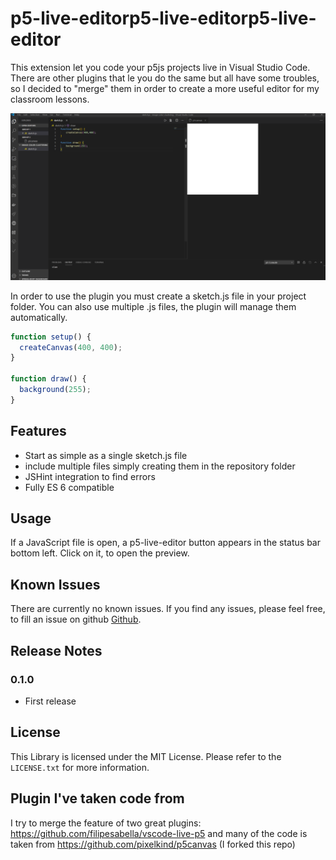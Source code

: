 # p5-live-editorp5-live-editorp5-live-editor

This extension let you code your p5js projects live in Visual Studio Code. There are other plugins that le you do the same but all have some troubles, so I decided to "merge" them in order to create a more useful editor for my classroom lessons.

![Example Screenshot](images/example_01.png)

In order to use the plugin you must create a sketch.js file in your project folder. You can also use multiple .js files, the plugin will manage them automatically.

```javascript
function setup() {
  createCanvas(400, 400);
}

function draw() {
  background(255);
}
```

## Features

- Start as simple as a single sketch.js file
- include multiple files simply creating them in the repository folder
- JSHint integration to find errors
- Fully ES 6 compatible

## Usage

If a JavaScript file is open, a p5-live-editor button appears in the status bar bottom left. Click on it, to open the preview.

## Known Issues

There are currently no known issues. If you find any issues, please feel free, to fill an issue on github [Github](https://github.com/pixelkind/p5canvas).

## Release Notes

### 0.1.0

- First release

## License

This Library is licensed under the MIT License. Please refer to the `LICENSE.txt` for more information.

## Plugin I've taken code from

I try to merge the feature of two great plugins: https://github.com/filipesabella/vscode-live-p5 and many of the code is taken from https://github.com/pixelkind/p5canvas (I forked this repo)
